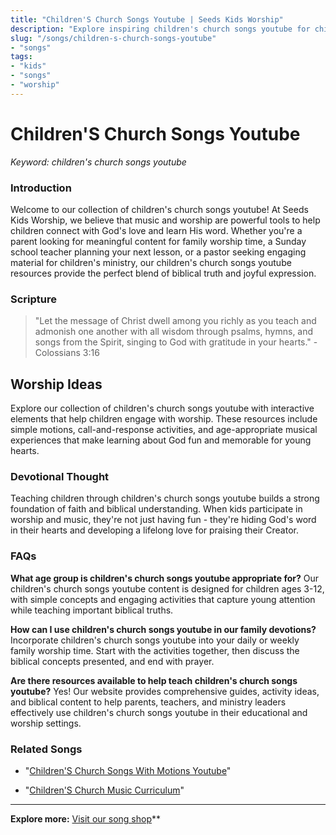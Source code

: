 ```yaml
---
title: "Children'S Church Songs Youtube | Seeds Kids Worship"
description: "Explore inspiring children's church songs youtube for children's worship and faith development. Biblical music resources for families and ministry."
slug: "/songs/children-s-church-songs-youtube"
- "songs"
tags:
- "kids"
- "songs"
- "worship"
---
```


# Children'S Church Songs Youtube

_Keyword: children's church songs youtube_

### Introduction

Welcome to our collection of children's church songs youtube! At Seeds Kids Worship, we believe that music and worship are powerful tools to help children connect with God's love and learn His word. Whether you're a parent looking for meaningful content for family worship time, a Sunday school teacher planning your next lesson, or a pastor seeking engaging material for children's ministry, our children's church songs youtube resources provide the perfect blend of biblical truth and joyful expression.

### Scripture

> "Let the message of Christ dwell among you richly as you teach and admonish one another with all wisdom through psalms, hymns, and songs from the Spirit, singing to God with gratitude in your hearts." - Colossians 3:16

## Worship Ideas

Explore our collection of children's church songs youtube with interactive elements that help children engage with worship. These resources include simple motions, call-and-response activities, and age-appropriate musical experiences that make learning about God fun and memorable for young hearts.

### Devotional Thought

Teaching children through children's church songs youtube builds a strong foundation of faith and biblical understanding. When kids participate in worship and music, they're not just having fun - they're hiding God's word in their hearts and developing a lifelong love for praising their Creator.

### FAQs

**What age group is children's church songs youtube appropriate for?**
Our children's church songs youtube content is designed for children ages 3-12, with simple concepts and engaging activities that capture young attention while teaching important biblical truths.

**How can I use children's church songs youtube in our family devotions?**
Incorporate children's church songs youtube into your daily or weekly family worship time. Start with the activities together, then discuss the biblical concepts presented, and end with prayer.

**Are there resources available to help teach children's church songs youtube?**
Yes! Our website provides comprehensive guides, activity ideas, and biblical content to help parents, teachers, and ministry leaders effectively use children's church songs youtube in their educational and worship settings.

### Related Songs

- "[Children'S Church Songs With Motions Youtube](/songs/children-s-church-songs-with-motions-youtube/)"

- "[Children'S Church Music Curriculum](/songs/children-s-church-music-curriculum/)"

---

**Explore more:** [Visit our song shop](https://seedskidsworship.com/shop)**

<!-- Schema Markup -->
<script type="application/ld+json">
{
  "@context": "https://schema.org",
  "@type": "MusicRecording",
  "name": "Children'S Church Songs Youtube",
  "byArtist": {
    "@type": "MusicGroup",
    "name": "Seeds Kids Worship"
  },
  "isFamilyFriendly": true,
  "url": "https://seedskidsworship.com/songs/children-s-church-songs-youtube/"
}
</script>